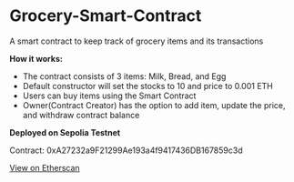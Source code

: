 # Grocery-Smart-Contract
A smart contract to keep track of grocery items and its transactions

**How it works:**
- The contract consists of 3 items: Milk, Bread, and Egg
- Default constructor will set the stocks to 10 and price to 0.001 ETH
- Users can buy items using the Smart Contract
- Owner(Contract Creator) has the option to add item, update the price, and withdraw contract balance

**Deployed on Sepolia Testnet**

Contract: 0xA27232a9F21299Ae193a4f9417436DB167859c3d

[View on Etherscan](https://sepolia.etherscan.io/address/0xA27232a9F21299Ae193a4f9417436DB167859c3d)
